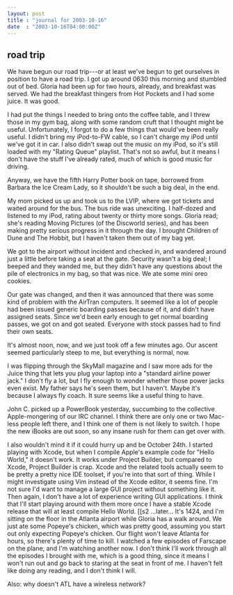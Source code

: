 ```yaml
---
layout: post
title : "journal for 2003-10-16"
date  : "2003-10-16T04:00:00Z"
---
```


## road trip

We have begun our road trip---or at least we've begun to get ourselves in position to have a road trip.  I got up around 0630 this morning and stumbled out of bed.  Gloria had been up for two hours, already, and breakfast was served.  We had the breakfast thingers from Hot Pockets and I had some juice. It was good.

I had put the things I needed to bring onto the coffee table, and I threw those in my gym bag, along with some random cruft that I thought might be useful. Unfortunately, I forgot to do a few things that would've been really useful.  I didn't bring my iPod-to-FW cable, so I can't charge my iPod until we've got it in car.  I also didn't swap out the music on my iPod, so it's still loaded with my "Rating Queue" playlist.  That's not so awful, but it means I don't have the stuff I've already rated, much of which is good music for driving.

Anyway, we have the fifth Harry Potter book on tape, borrowed from Barbara the Ice Cream Lady, so it shouldn't be such a big deal, in the end.

My mom picked us up and took us to the LVIP, where we got tickets and waited around for the bus.  The bus ride was unexciting.  I half-dozed and listened to my iPod, rating about twenty or thirty more songs.  Gloria read; she's reading Moving Pictures (of the Discworld series), and has been making pretty serious progress in it through the day.  I brought Children of Dune and The Hobbit, but I haven't taken them out of my bag yet.

We got to the airport without incident and checked in, and wandered around just a little before taking a seat at the gate.  Security wasn't a big deal; I beeped and they wanded me, but they didn't have any questions about the pile of electronics in my bag, so that was nice.  We ate some mini oreo cookies.

Our gate was changed, and then it was announced that there was some kind of problem with the AirTran computers.  It seemed like a lot of people had been issued generic boarding passes because of it, and didn't have assigned seats. Since we'd been early enough to get normal boarding passes, we got on and got seated.  Everyone with stock passes had to find their own seats.

It's almost noon, now, and we just took off a few minutes ago.  Our ascent seemed particularly steep to me, but everything is normal, now.

I was flipping through the SkyMall magazine and I saw more ads for the Juice thing that lets you plug your laptop into a "standard airline power jack."  I don't fly a lot, but I fly enough to wonder whether those power jacks even exist.  My father says he's seen them, but I haven't.  Maybe it's because I always fly coach.  It sure seems like a useful thing to have.

John C. picked up a PowerBook yesterday, succumbing to the collective Apple-mongering of our IRC channel.  I think there are only one or two Mac-less people left there, and I think one of them is not likely to switch.  I hope the new iBooks are out soon, so any insane rush for them can get over with.

I also wouldn't mind it if it could hurry up and be October 24th.  I started playing with Xcode, but when I compile Apple's example code for "Hello World," it doesn't work.  It works under Project Builder, but compared to Xcode, Project Builder is crap.  Xcode and the related tools actually seem to be pretty a pretty nice IDE toolset, if you're into that sort of thing.  While I might investigate using Vim instead of the Xcode editor, it seems fine.  I'm not sure I'd want to manage a large GUI project without something like it. Then again, I don't have a lot of experience writing GUI applications.  I think that I'll start playing around with them more once I have a stable Xcode release that will at least compile Hello World. [[s2 ...later... It's 1424, and I'm sitting on the floor in the Atlanta airport while Gloria has a walk around.  We just ate some Popeye's chicken, which was pretty good, assuming you start out only expecting Popeye's chicken.  Our flight won't leave Atlanta for hours, so there's plenty of time to kill.  I watched a few episodes of Farscape on the plane, and I'm watching another now.  I don't think I'll work through all the episodes I brought with me, which is a good thing, since it means I won't run out and go back to staring at the seat in front of me.  I haven't felt like doing any reading, and I don't think I will.

Also:  why doesn't ATL have a wireless network?

